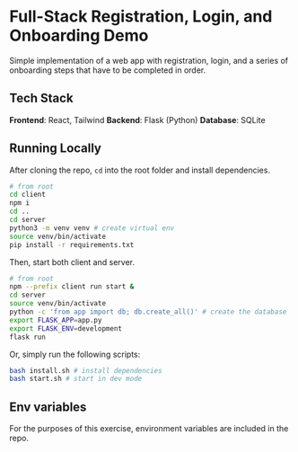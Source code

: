 # Full-Stack Registration, Login, and Onboarding Demo

Simple implementation of a web app with registration, login, and a series of onboarding steps that have to be completed in order.

## Tech Stack

**Frontend**: React, Tailwind
**Backend**: Flask (Python)
**Database**: SQLite

## Running Locally

After cloning the repo, `cd` into the root folder and install dependencies.

```bash
# from root
cd client
npm i
cd ..
cd server
python3 -m venv venv # create virtual env
source venv/bin/activate
pip install -r requirements.txt
```

Then, start both client and server.

```bash
# from root
npm --prefix client run start &
cd server
source venv/bin/activate
python -c 'from app import db; db.create_all()' # create the database
export FLASK_APP=app.py
export FLASK_ENV=development
flask run

```

Or, simply run the following scripts:

```bash
bash install.sh # install dependencies
bash start.sh # start in dev mode
```

## Env variables
For the purposes of this exercise, environment variables are included in the repo.
